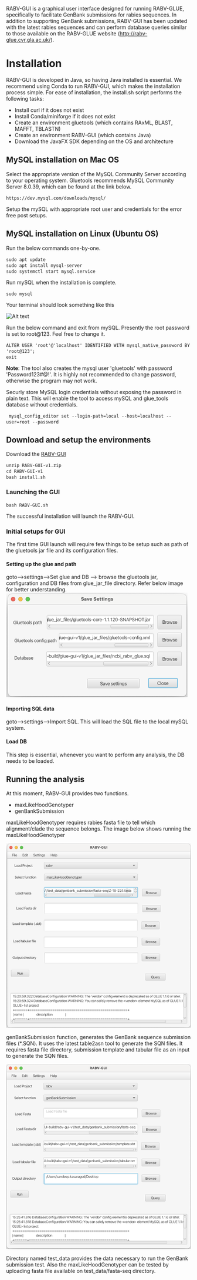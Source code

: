 RABV-GUI is a graphical user interface designed for running RABV-GLUE, specifically to facilitate GenBank submissions for rabies sequences. In addition to supporting GenBank submissions, RABV-GUI has been updated with the latest rabies sequences and can perform database queries similar to those available on the RABV-GLUE website (http://rabv-glue.cvr.gla.ac.uk/).

# Installation
RABV-GUI is developed in Java, so having Java installed is essential. We recommend using Conda to run RABV-GUI, which makes the installation process simple. For ease of installation, the install.sh script performs the following tasks:
- Install curl if it does not exist
- Install Conda/miniforge if it does not exist
- Create an environment gluetools (which contains RAxML, BLAST, MAFFT, TBLASTN)
- Create an environment RABV-GUI (which contains Java)
- Download the JavaFX SDK depending on the OS and architecture

## MySQL installation on Mac OS
Select the appropriate version of the MySQL Community Server according to your operating system. Gluetools recommends MySQL Community Server 8.0.39, which can be found at the link below. 

```shell
https://dev.mysql.com/downloads/mysql/
```
Setup the mySQL with appropriate root user and credentials for the error free post setups.

## MySQL installation on Linux (Ubuntu OS)
Run the below commands one-by-one.

```shell
sudo apt update
sudo apt install mysql-server
sudo systemctl start mysql.service
```

Run mySQL when the installation is complete.
```shell
sudo mysql
```

Your terminal should look something like this

![Alt text](img/sudo_mysql.png)

Run the below command and exit from mySQL. Presently the root password is set to root@123. Feel free to change it. 
```shell
ALTER USER 'root'@'localhost' IDENTIFIED WITH mysql_native_password BY 'root@123';
exit
```
<b>Note</b>: The tool also creates the mysql user 'gluetools' with password 'Password123#@!'. It is highly not recommended to change password, otherwise the program may not work.

Securly store MySQL login credentials without exposing the password in plain text. This will enable the tool to access mySQL and glue_tools database without credentials.

```shell
 mysql_config_editor set --login-path=local --host=localhost --user=root --password
```
## Download and setup the environments

Download the [RABV-GUI ](https://drive.google.com/file/d/1uT8PWJ-KnZRX0pudZpSeRadg1hfGyIOW/view?usp=share_link)
```shell
unzip RABV-GUI-v1.zip
cd RABV-GUI-v1
bash install.sh
```

### Launching the GUI
```shell
bash RABV-GUI.sh
```

The successful installation will launch the RABV-GUI. 

### Initial setups for GUI

The first time GUI launch will require few things to be setup such as path of the gluetools jar file and its configuration files.

#### Setting up the glue and path
goto-->settings-->Set glue and DB --> browse the gluetools jar, configuration and DB files from glue_jar_file directory. Refer below image for better understanding.
![Alt text](img/setdb.png)

#### Importing SQL data
goto-->settings-->Import SQL. This will load the SQL file to the local mySQL system.

#### Load DB
This step is essential, whenever you want to perform any analysis, the DB needs to be loaded.

## Running the analysis
At this moment, RABV-GUI provides two functions. 
- maxLikeHoodGenotyper
- genBankSubmission

maxLikeHoodGenotyper requires rabies fasta file to tell which alignment/clade the sequence belongs. The image below shows running the maxLikeHoodGenotyper

![Alt text](img/maxliklyhood.png)

genBankSubmission function, generates the GenBank sequence submission files (*.SQN). It uses the latest table2asn tool to generate the SQN files. It requires fasta file directory, submission template and tabular file as an input to generate the SQN files.

![Alt text](img/gbsubmission.png)

Directory named test_data provides the data necessary to run the GenBank submission test. Also the maxLikeHoodGenotyper can be tested by uploading fasta file available on test_data/fasta-seq directory. 




